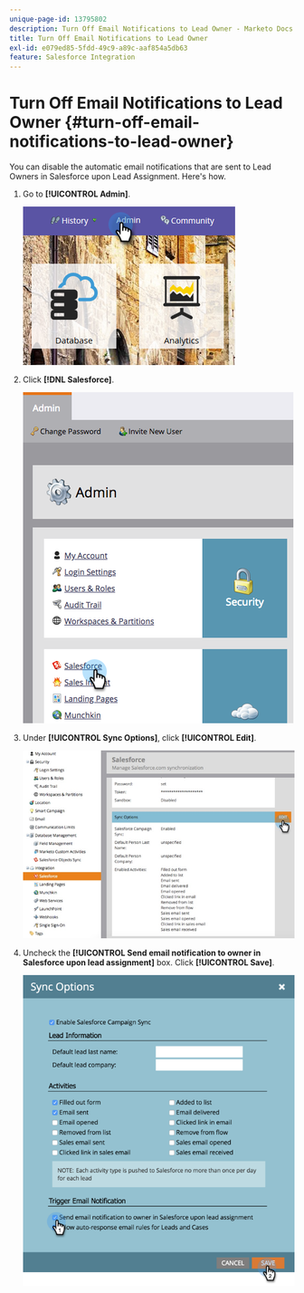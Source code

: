 ```yaml
---
unique-page-id: 13795802
description: Turn Off Email Notifications to Lead Owner - Marketo Docs - Product Documentation
title: Turn Off Email Notifications to Lead Owner
exl-id: e079ed85-5fdd-49c9-a89c-aaf854a5db63
feature: Salesforce Integration
---
```

# Turn Off Email Notifications to Lead Owner {#turn-off-email-notifications-to-lead-owner}

You can disable the automatic email notifications that are sent to Lead Owners in Salesforce upon Lead Assignment. Here's how.

1. Go to **[!UICONTROL Admin]**.

   ![](assets/admin-1.png)

1. Click **[!DNL Salesforce]**.

   ![](assets/adminsalesforce.png)

1. Under **[!UICONTROL Sync Options]**, click **[!UICONTROL Edit]**.

   ![](assets/salesforcesummary2.jpg)

1. Uncheck the **[!UICONTROL Send email notification to owner in Salesforce upon lead assignment]** box. Click **[!UICONTROL Save]**.

   ![](assets/new-screen.png)
